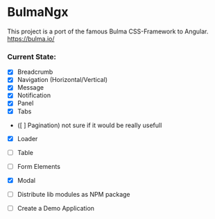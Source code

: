 # BulmaNgx

This project is a port of the famous Bulma CSS-Framework to Angular.
https://bulma.io/

### Current State:

- [x] Breadcrumb
- [x] Navigation (Horizontal/Vertical)
- [x] Message
- [x] Notification
- [x] Panel
- [x] Tabs
- ([ ] Pagination) not sure if it would be really usefull
- [x] Loader
- [ ] Table
- [ ] Form Elements
- [x] Modal

- [ ] Distribute lib modules as NPM package

- [ ] Create a Demo Application

